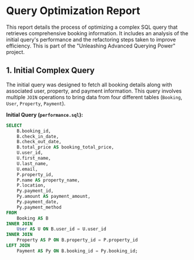 # Query Optimization Report

This report details the process of optimizing a complex SQL query that retrieves comprehensive booking information. It includes an analysis of the initial query's performance and the refactoring steps taken to improve efficiency. This is part of the "Unleashing Advanced Querying Power" project.

## 1. Initial Complex Query

The initial query was designed to fetch all booking details along with associated user, property, and payment information. This query involves multiple `JOIN` operations to bring data from four different tables (`Booking`, `User`, `Property`, `Payment`).

**Initial Query (`performance.sql`):**

```sql
SELECT
    B.booking_id,
    B.check_in_date,
    B.check_out_date,
    B.total_price AS booking_total_price,
    U.user_id,
    U.first_name,
    U.last_name,
    U.email,
    P.property_id,
    P.name AS property_name,
    P.location,
    Py.payment_id,
    Py.amount AS payment_amount,
    Py.payment_date,
    Py.payment_method
FROM
    Booking AS B
INNER JOIN
    User AS U ON B.user_id = U.user_id
INNER JOIN
    Property AS P ON B.property_id = P.property_id
LEFT JOIN
    Payment AS Py ON B.booking_id = Py.booking_id;
